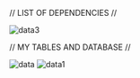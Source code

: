 // LIST OF DEPENDENCIES //

![data3](https://user-images.githubusercontent.com/105595889/185506691-3a741281-48a6-44aa-b667-d81f580d7e35.png)

// MY TABLES AND DATABASE //

![data](https://user-images.githubusercontent.com/105595889/185506507-94fa1e66-5667-44b0-a4dc-d03657768028.png)
![data1](https://user-images.githubusercontent.com/105595889/185506508-fb44015c-aedf-43bb-9be5-f6fe25e915b6.png)
